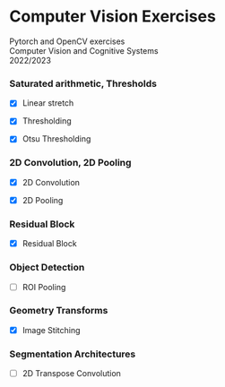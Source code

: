 # Computer Vision Exercises
Pytorch and OpenCV exercises\
Computer Vision and Cognitive Systems\
2022/2023

 ### Saturated arithmetic, Thresholds

- [x] Linear stretch
- [x] Thresholding
- [x] Otsu Thresholding


 ### 2D Convolution, 2D Pooling

- [x] 2D Convolution
- [x] 2D Pooling


 ### Residual Block

- [x] Residual Block


 ### Object Detection

- [ ] ROI Pooling

 ### Geometry Transforms

- [x] Image Stitching

 ### Segmentation Architectures

- [ ] 2D Transpose Convolution
